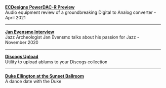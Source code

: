 
**[ECDesigns PowerDAC-R Preview](PDR-Preview)**    
Audio equipment review of a groundbreaking Digital to Analog converter - April 2021

---

**[Jan Evensmo Interview](JanEvensmo)**    
Jazz Archeologist Jan Evensmo talks about his passion for Jazz - November 2020


---

**[Discogs Upload](discogs_upload)**    
Utility to upload ablums to your Discogs collection


---

**[Duke Ellington at the Sunset Ballroom](Sunset)**    
A dance date with the Duke



